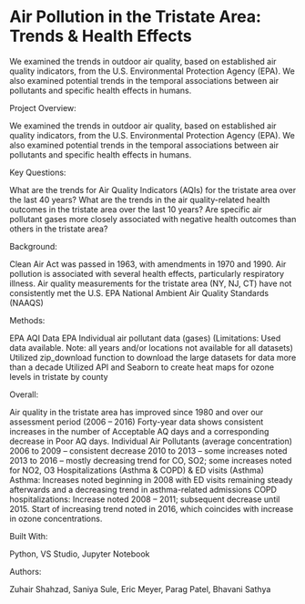 # Air Pollution in the Tristate Area: Trends & Health Effects

We examined the trends in outdoor air quality, based on established air quality indicators, from the U.S. Environmental Protection Agency (EPA). We also examined potential trends in the temporal associations between air pollutants and specific health effects in humans.

Project Overview:

We examined the trends in outdoor air quality, based on established air quality indicators, from the U.S. Environmental Protection Agency (EPA). We also examined potential trends in the temporal associations between air pollutants and specific health effects in humans. 

Key Questions:

What are the trends for Air Quality Indicators (AQIs) for the tristate area over the last 40 years?
What are the trends in the air quality-related health outcomes in the tristate area over the last 10 years?
Are specific air pollutant gases more closely associated with negative health outcomes than others in the tristate area?

Background:

Clean Air Act was passed in 1963, with amendments in 1970 and 1990. 
Air pollution is associated with several health effects, particularly respiratory illness.
Air quality measurements for the tristate area (NY, NJ, CT) have not consistently met the U.S. EPA  National Ambient Air Quality Standards (NAAQS)

Methods:

EPA AQI Data
EPA Individual air pollutant data (gases)
(Limitations:  Used data available. Note: all years and/or locations not available for all datasets)
Utilized zip_download function to download the large datasets for data more than a decade
Utilized API and Seaborn to create heat maps for ozone levels in tristate by county

Overall:

Air quality in the tristate area has improved since 1980 and over our assessment period (2006 – 2016)
Forty-year data shows consistent increases in the number of Acceptable AQ days and a corresponding decrease in Poor AQ days.
Individual Air Pollutants (average concentration)
2006 to 2009 – consistent decrease
2010 to 2013 – some increases noted
2013 to 2016 – mostly decreasing trend for CO, SO2; some increases noted for NO2, O3
Hospitalizations (Asthma & COPD) & ED visits (Asthma)
Asthma: Increases noted beginning in 2008 with ED visits remaining steady afterwards and a decreasing trend in asthma-related admissions
COPD hospitalizations: Increase noted 2008 – 2011; subsequent decrease until 2015.
Start of increasing trend noted in 2016, which coincides with increase in ozone concentrations. 

Built With:

Python, VS Studio, Jupyter Notebook

Authors:

Zuhair Shahzad, Saniya Sule, Eric Meyer, Parag Patel, Bhavani Sathya
